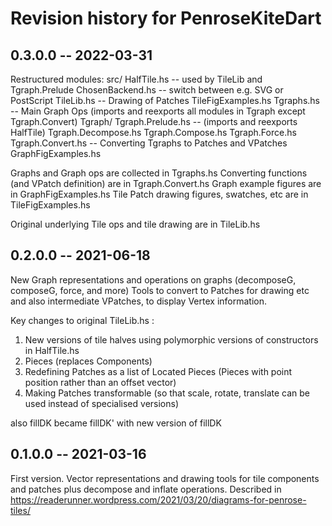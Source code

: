 # Revision history for PenroseKiteDart


## 0.3.0.0 -- 2022-03-31

Restructured modules: 
    src/
      HalfTile.hs              -- used by TileLib and Tgraph.Prelude
      ChosenBackend.hs         -- switch between e.g. SVG or PostScript
      TileLib.hs               -- Drawing of Patches
      TileFigExamples.hs
      Tgraphs.hs               -- Main Graph Ops (imports and reexports all modules in Tgraph except Tgraph.Convert)
      Tgraph/
         Tgraph.Prelude.hs     -- (imports and reexports HalfTile)
         Tgraph.Decompose.hs
         Tgraph.Compose.hs
         Tgraph.Force.hs
         Tgraph.Convert.hs     -- Converting Tgraphs to Patches and VPatches
      GraphFigExamples.hs

Graphs and Graph ops are collected in Tgraphs.hs
Converting functions (and VPatch definition) are in Tgraph.Convert.hs
Graph example figures are in GraphFigExamples.hs
Tile Patch drawing figures, swatches, etc are in TileFigExamples.hs

Original underlying Tile ops and tile drawing are in TileLib.hs


## 0.2.0.0 -- 2021-06-18

New Graph representations and operations on graphs (decomposeG, composeG, force, and more)
Tools to convert to Patches for drawing etc and also intermediate VPatches, to display Vertex information.

Key changes to original TileLib.hs : 

1.  New versions of tile halves using polymorphic versions of constructors in HalfTile.hs
2.  Pieces (replaces Components)
3.  Redefining Patches as a list of Located Pieces (Pieces with point position rather than an offset vector)
4.  Making Patches transformable (so that scale, rotate, translate can be used instead of specialised versions)

also fillDK became fillDK' with new version of fillDK

## 0.1.0.0 -- 2021-03-16

First version.
Vector representations and drawing tools for tile components and patches plus decompose and inflate operations.
Described in <https://readerunner.wordpress.com/2021/03/20/diagrams-for-penrose-tiles/>
